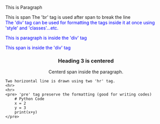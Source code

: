 <html>
  <body>
    <p>This is Paragraph</p>
    <span>This is span</span>
    <span>The 'br' tag is used after span to break the line </span>
    <br/>
    <div style="color: blue;">
    The 'div' tag can be used for formatting the tags inside it at once using 'style' and 'classes'...etc.
    <p>This is paragraph is inside the 'div' tag </p>
    <span>This span is inside the 'div' tag </span>
    <br/>
    </div>
      <h3 align="center">Heading 3 is centered</h3>
    <p align="center"><span>Centerd span inside the paragraph.</span></p>
    
    Two horizontal line is drawn using two 'hr' tag.
    <hr>
    <hr>
    <pre> 'pre' tag preserve the formatting (good for writing codes)
        # Python Code
        x = 2
        y = 3
        print(x+y)
    </pre>
  </body>
</html>
